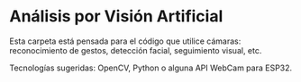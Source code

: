 # Análisis por Visión Artificial

Esta carpeta está pensada para el código que utilice cámaras: reconocimiento de gestos, detección facial, seguimiento visual, etc.

Tecnologías sugeridas: OpenCV, Python o alguna API WebCam para ESP32.
